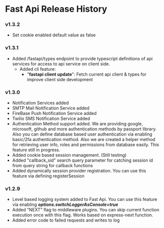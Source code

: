 # Fast Api Release History
### v1.3.2
- Set cookie enabled default value as false
### v1.3.1
- Added /fastapi/types endpoint to provide typescript definitions of api services for access to api service on client side.
    - Added cli feature:
        - "**fastapi client update**": Fetch current api client & types for improve client side development
### v1.3.0
- Notification Services added
- SMTP Mail Notification Service added
- FireBase Push Notification Service added
- Twilio SMS Notification Service added
- Authentication Method support added. We are providing google, microsoft, github and more authentication methods by passport library. Also you can define database based user authentication via enabling basic/2fa authentication method. Also we are created a helper method for retrieving user info, roles and permissions from database easily. This feature still in progress.
- Added cookie based session management. (Still testing)
- Added "callback_sid" search query parameter for catching session id from query string for callback functions
- Added dynamically session provider registration. You can use this feature via defining registerSession
### v1.2.9
- Level based logging system added to Fast Api. You can use this feature via enabling ***options.switchLoggerAsConsole=true***
- Added "NEXT" flag to middleware plugins. You can skip current function execution once with this flag. Works based on express-next function.
- Added error code to failed requests and writes to log